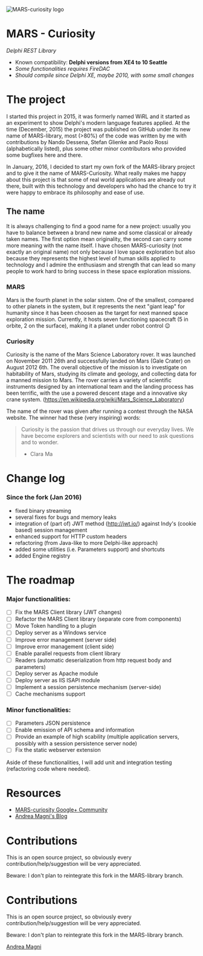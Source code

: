 ![MARS-curiosity logo](http://www.andreamagni.eu/images/MARS-Curiosity_large.png)
# MARS - Curiosity
*Delphi REST Library*

- Known compatibility: **Delphi versions from XE4 to 10 Seattle**
- *Some functionalities requires FireDAC*
- *Should compile since Delphi XE, maybe 2010, with some small changes*


# The project

I started this project in 2015, it was formerly named WiRL and it started as an experiment to show Delphi's modern language features applied.
At the time (December, 2015) the project was published on GitHub under its new name of MARS-library, most (>80%) of the code was written by me with contributions by Nando Dessena, Stefan Glienke and Paolo Rossi (alphabetically listed), plus some other minor contributors who provided some bugfixes here and there.

In January, 2016, I decided to start my own fork of the MARS-library project and to give it the name of MARS-Curiosity.
What really makes me happy about this project is that some of real world applications are already out there, built with this technology and developers who had the chance to try it were happy to embrace its philosophy and ease of use.

## The name

It is always challenging to find a good name for a new project: usually you have to balance between a brand new name and some classical or already taken names. The first option mean originality, the second can carry some more meaning with the name itself.
I have chosen MARS-curiosity (not exactly an original name) not only because I love space exploration but also because they represents the highest level of human skills applied to technology and I admire the enthusiasm and strength that can lead so many people to work hard to bring success in these space exploration missions.

### MARS

Mars is the fourth planet in the solar sistem. One of the smallest, compared to other planets in the system, but it represents the next "giant leap" for humanity since it has been choosen as the target for next manned space exploration mission. Currently, it hosts seven functioning spacecraft (5 in orbite, 2 on the surface), making it a planet under robot control :wink:

### Curiosity
Curiosity is the name of the Mars Science Laboratory rover. It was launched on November 2011 26th and successfully landed on Mars (Gale Crater) on August 2012 6th.
The overall objective of the mission is to investigate on habitability of Mars, studying its climate and geology, and collecting data for a manned mission to Mars. The rover carries a variety of scientific instruments designed by an international team and the landing process has been terrific, with the use a powered descent stage and a innovative sky crane system. (https://en.wikipedia.org/wiki/Mars_Science_Laboratory)

The name of the rover was given after running a contest through the NASA website. The winner had these (very inspiring) words:
> Curiosity is the passion that drives us through our everyday lives. We have become explorers and scientists with our need to ask questions and to wonder.
> - Clara Ma

# Change log
### Since the fork (Jan 2016)
- fixed binary streaming
- several fixes for bugs and memory leaks
- integration of (part of) JWT method (http://jwt.io/) against Indy's (cookie based) session management
- enhanced support for HTTP custom headers
- refactoring (from Java-like to more Delphi-like approach)
- added some utilities (i.e. Parameters support) and shortcuts
- added Engine registry

# The roadmap

### Major functionalities:
- [ ] Fix the MARS Client library (JWT changes)
- [ ] Refactor the MARS Client library (separate core from components)
- [ ] Move Token handling to a plugin
- [ ] Deploy server as a Windows service
- [ ] Improve error management (server side)
- [ ] Improve error management (client side)
- [ ] Enable parallel requests from client library
- [ ] Readers (automatic deserialization from http request body and parameters)
- [ ] Deploy server as Apache module
- [ ] Deploy server as IIS ISAPI module 
- [ ] Implement a session persistence mechanism (server-side)
- [ ] Cache mechanisms support

### Minor functionalities:
- [ ] Parameters JSON persistence
- [ ] Enable emission of API schema and information
- [ ] Provide an example of high scability (multiple application servers, possibly with a session persistence server node)
- [ ] Fix the static webserver extension

Aside of these functionalities, I will add unit and integration testing (refactoring code where needed).

# Resources
- [MARS-curiosity Google+ Community](https://plus.google.com/communities/109223723982639531185)
- [Andrea Magni's Blog](http://www.andreamagni.eu/wp/tags/mars-curiosity)

# Contributions
This is an open source project, so obviously every contribution/help/suggestion will be very appreciated.

Beware: I don't plan to reintegrate this fork in the MARS-library branch.

# Contributions
This is an open source project, so obviously every contribution/help/suggestion will be very appreciated.

Beware: I don't plan to reintegrate this fork in the MARS-library branch.

[Andrea Magni](http://www.andreamagni.eu)

